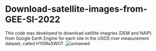 # Download-satellite-images-from-GEE-SI-2022
This code was developed to download satillite imagries (DEM and NAIP) from Google Earth Engine for each site in the USGS river measurement dataset, called HYDRoSWOT.
![unnamed](https://user-images.githubusercontent.com/100253864/234718732-3b750fd5-40df-49b7-b77e-53727a517660.png)
